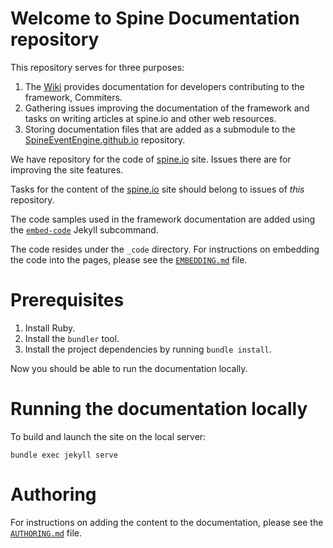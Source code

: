 # Welcome to Spine Documentation repository

This repository serves for three purposes:

1. The [Wiki](https://github.com/SpineEventEngine/documentation/wiki) provides documentation for developers contributing to the framework, Commiters.
2. Gathering issues improving the documentation of the framework and tasks on writing articles at spine.io and other web resources.
3. Storing documentation files that are added as a submodule to the [SpineEventEngine.github.io](https://github.com/SpineEventEngine/SpineEventEngine.github.io) repository.

We have repository for the code of [spine.io](https://spine.io) site. Issues there are for improving the site features. 

Tasks for the content of the [spine.io](https://spine.io) site should belong to issues of _this_ repository.

The code samples used in the framework documentation are added using
the [`embed-code`](https://github.com/SpineEventEngine/embed-code) Jekyll subcommand.

The code resides under the `_code` directory. For instructions on embedding the code into the pages,
please see the [`EMBEDDING.md`](https://github.com/SpineEventEngine/SpineEventEngine.github.io/blob/master/_code/EMBEDDING.md) file.

# Prerequisites

1. Install Ruby.
2. Install the `bundler` tool.
3. Install the project dependencies by running `bundle install`.

Now you should be able to run the documentation locally.

# Running the documentation locally

To build and launch the site on the local server:
```
bundle exec jekyll serve
```

# Authoring

For instructions on adding the content to the documentation, please see
the [`AUTHORING.md`](https://github.com/SpineEventEngine/SpineEventEngine.github.io/blob/master/AUTHORING.md) file.
